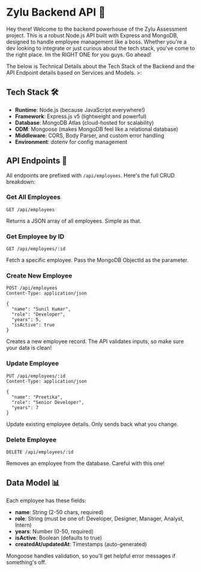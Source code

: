 # Zylu Backend API 🚀

Hey there! Welcome to the backend powerhouse of the Zylu Assessment project. This is a robust Node.js API built with Express and MongoDB, designed to handle employee management like a boss. Whether you're a dev looking to integrate or just curious about the tech stack, you've come to the right place. Im the RIGHT ONE for you guys. Go ahead!

The below is Technical Details about the Tech Stack of the Backend and the API Endpoint details based on Services and Models. >:

## Tech Stack 🛠️

- **Runtime**: Node.js (because JavaScript everywhere!)
- **Framework**: Express.js v5 (lightweight and powerful)
- **Database**: MongoDB Atlas (cloud-hosted for scalability)
- **ODM**: Mongoose (makes MongoDB feel like a relational database)
- **Middleware**: CORS, Body Parser, and custom error handling
- **Environment**: dotenv for config management

## API Endpoints 📡

All endpoints are prefixed with `/api/employees`. Here's the full CRUD breakdown:

### Get All Employees
```http
GET /api/employees
```
Returns a JSON array of all employees. Simple as that.

### Get Employee by ID
```http
GET /api/employees/:id
```
Fetch a specific employee. Pass the MongoDB ObjectId as the parameter.

### Create New Employee
```http
POST /api/employees
Content-Type: application/json

{
  "name": "Sunil Kumar",
  "role": "Developer",
  "years": 5,
  "isActive": true
}
```
Creates a new employee record. The API validates inputs, so make sure your data is clean!

### Update Employee
```http
PUT /api/employees/:id
Content-Type: application/json

{
  "name": "Preetika",
  "role": "Senior Developer",
  "years": 7
}
```
Update existing employee details. Only sends back what you change.

### Delete Employee
```http
DELETE /api/employees/:id
```
Removes an employee from the database. Careful with this one!

## Data Model 📊

Each employee has these fields:

- **name**: String (2-50 chars, required)
- **role**: String (must be one of: Developer, Designer, Manager, Analyst, Intern)
- **years**: Number (0-50, required)
- **isActive**: Boolean (defaults to true)
- **createdAt/updatedAt**: Timestamps (auto-generated)

Mongoose handles validation, so you'll get helpful error messages if something's off.
